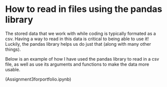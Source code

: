 # How to read in files using the pandas library

The stored data that we work with while coding is typically formated as a csv. Having a way to read in this data is critical to being able to use it! Luckily, the pandas library helps us do just that (along with many other things).

Below is an example of how I have used the pandas library to read in a csv file, as well as use its arguments and functions to make the data more usable.

(Assignment3forportfolio.ipynb)

